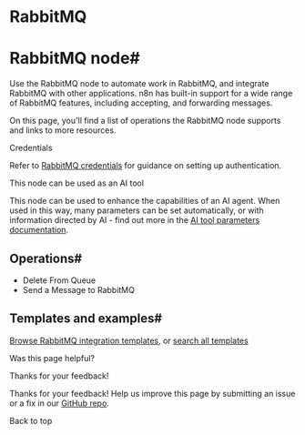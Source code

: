 # RabbitMQ

[ ](https://github.com/n8n-io/n8n-docs/edit/main/docs/integrations/builtin/app-nodes/n8n-nodes-base.rabbitmq.md "Edit this page")

# RabbitMQ node#

Use the RabbitMQ node to automate work in RabbitMQ, and integrate RabbitMQ with other applications. n8n has built-in support for a wide range of RabbitMQ features, including accepting, and forwarding messages. 

On this page, you'll find a list of operations the RabbitMQ node supports and links to more resources.

Credentials

Refer to [RabbitMQ credentials](../../credentials/rabbitmq/) for guidance on setting up authentication. 

This node can be used as an AI tool

This node can be used to enhance the capabilities of an AI agent. When used in this way, many parameters can be set automatically, or with information directed by AI - find out more in the [AI tool parameters documentation](../../../../advanced-ai/examples/using-the-fromai-function/).

## Operations#

  * Delete From Queue
  * Send a Message to RabbitMQ



## Templates and examples#

[Browse RabbitMQ integration templates](https://n8n.io/integrations/rabbitmq/), or [search all templates](https://n8n.io/workflows/)

Was this page helpful? 

Thanks for your feedback! 

Thanks for your feedback! Help us improve this page by submitting an issue or a fix in our [GitHub repo](https://github.com/n8n-io/n8n-docs). 

Back to top 
